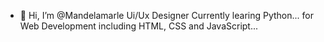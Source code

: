 - 👋 Hi, I’m @Mandelamarle Ui/Ux Designer 
Currently learing Python... for Web Development including HTML, CSS and JavaScript...

<!---
Mandelamarle/Mandelamarle is a ✨ special ✨ repository because its `README.md` (this file) appears on your GitHub profile.
You can click the Preview link to take a look at your changes..
---->
